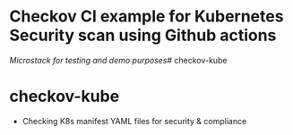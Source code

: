 # Checkov CI example for Kubernetes Security scan using Github actions

*Microstack for testing and demo purposes*# checkov-kube
# checkov-kube

- Checking K8s manifest YAML files for security & compliance